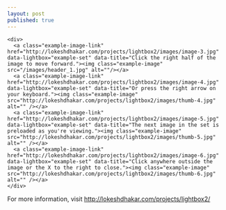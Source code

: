 ```yaml
---
layout: post
published: true
---
```

<html lang="en-us">
<head>
  <meta charset="utf-8">
  <title>Lightbox Example</title>
  <link rel="stylesheet" href="../dist/css/lightbox.min.css">
</head>
<body>


<section>

    <div>
      <a class="example-image-link" href="http://lokeshdhakar.com/projects/lightbox2/images/image-3.jpg" data-lightbox="example-set" data-title="Click the right half of the image to move forward."><img class="example-image" src="/images/header_1.jpg" alt=""/></a>
      <a class="example-image-link" href="http://lokeshdhakar.com/projects/lightbox2/images/image-4.jpg" data-lightbox="example-set" data-title="Or press the right arrow on your keyboard."><img class="example-image" src="http://lokeshdhakar.com/projects/lightbox2/images/thumb-4.jpg" alt="" /></a>
      <a class="example-image-link" href="http://lokeshdhakar.com/projects/lightbox2/images/image-5.jpg" data-lightbox="example-set" data-title="The next image in the set is preloaded as you're viewing."><img class="example-image" src="http://lokeshdhakar.com/projects/lightbox2/images/thumb-5.jpg" alt="" /></a>
      <a class="example-image-link" href="http://lokeshdhakar.com/projects/lightbox2/images/image-6.jpg" data-lightbox="example-set" data-title="Click anywhere outside the image or the X to the right to close."><img class="example-image" src="http://lokeshdhakar.com/projects/lightbox2/images/thumb-6.jpg" alt="" /></a>
    </div>
  </section>

  <section>
    <p>
      For more information, visit <a href="http://lokeshdhakar.com/projects/lightbox2/">http://lokeshdhakar.com/projects/lightbox2/</a>
    </p>
  </section>

  <script src="../dist/js/lightbox-plus-jquery.min.js"></script>

</body>
</html>
